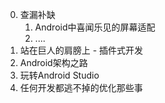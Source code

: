 0. 查漏补缺
	1. Android中喜闻乐见的屏幕适配
	2. ....
1. 站在巨人的肩膀上 - 插件式开发
2. Android架构之路
3. 玩转Android Studio
4. 任何开发都逃不掉的优化那些事